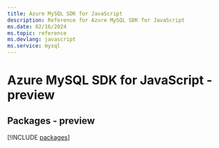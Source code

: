 ```yaml
---
title: Azure MySQL SDK for JavaScript
description: Reference for Azure MySQL SDK for JavaScript
ms.date: 02/16/2024
ms.topic: reference
ms.devlang: javascript
ms.service: mysql
---
```

# Azure MySQL SDK for JavaScript - preview
## Packages - preview
[!INCLUDE [packages](mysql-index.md)]